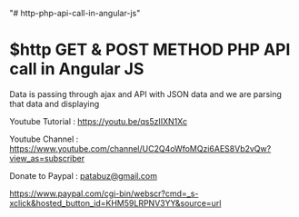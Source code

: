 "# http-php-api-call-in-angular-js" 

$http GET & POST METHOD PHP API call in Angular JS
===================================================

Data is passing through ajax and API with JSON data
and we are parsing that data and displaying


Youtube Tutorial : https://youtu.be/qs5zIIXN1Xc

Youtube Channel : https://www.youtube.com/channel/UC2Q4oWfoMQzi6AES8Vb2vQw?view_as=subscriber

Donate to Paypal : patabuz@gmail.com

https://www.paypal.com/cgi-bin/webscr?cmd=_s-xclick&hosted_button_id=KHM59LRPNV3YY&source=url
